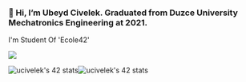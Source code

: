 ### 👋 Hi, I’m Ubeyd Civelek. Graduated from Duzce University Mechatronics Engineering at 2021.

  
I'm Student Of 'Ecole42'

<img src="https://user-images.githubusercontent.com/106076072/170011394-0faa77ef-8acf-4325-9213-6288d72eaf85.svg">

![ucivelek's 42 stats](https://badge42.vercel.app/api/v2/cl3jzey0g007809l6uwenimnx/stats?cursusId=9&coalitionId=undefined)![ucivelek's 42 stats](https://badge42.vercel.app/api/v2/cl3jzey0g007809l6uwenimnx/stats?cursusId=21&coalitionId=undefined)

